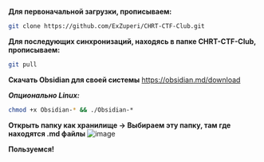 **Для первоначальной загрузки, прописываем:**
``` Bash
git clone https://github.com/ExZuperi/CHRT-CTF-Club.git
```
**Для последующих синхронизаций, находясь в папке CHRT-CTF-Club, прописываем:**
``` Bash
git pull
```

**Скачать Obsidian для своей системы**
https://obsidian.md/download

***Опционально Linux:***
``` Bash
chmod +x Obsidian-* && ./Obsidian-*
```

**Открыть папку как хранилище -> Выбираем эту папку, там где находятся .md файлы**
![image](https://github.com/ExZuperi/CHRT-CTF-Club/assets/54681029/e1fd1fa6-72d2-4088-8ec1-77b0f2a78a3c)


**Пользуемся!**

